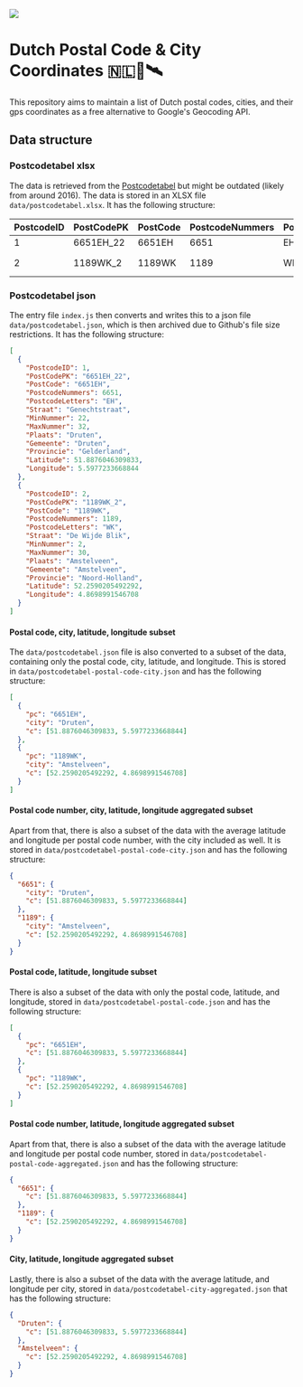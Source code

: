 ![](https://github.com/drikusroor/dutch-postal-code-city-coordinates/actions/workflows/main.yml/badge.svg)

# Dutch Postal Code & City Coordinates 🇳🇱📯🛰️

This repository aims to maintain a list of Dutch postal codes, cities, and their gps coordinates as a free alternative to Google's Geocoding API.

## Data structure

### Postcodetabel xlsx

The data is retrieved from the [Postcodetabel](http://www.sqlblog.nl/postcodetabel-nederland-sql-script/) but might be outdated (likely from around 2016). The data is stored in an XLSX file `data/postcodetabel.xlsx`. It has the following structure:

| PostcodeID | PostCodePK | PostCode | PostcodeNummers | PostcodeLetters | Straat        | MinNummer | MaxNummer | Plaats     | Gemeente   | Provincie     | Latitude         | Longitude       |
| ---------- | ---------- | -------- | --------------- | --------------- | ------------- | --------- | --------- | ---------- | ---------- | ------------- | ---------------- | --------------- |
| 1          | 6651EH_22  | 6651EH   | 6651            | EH              | Genechtstraat | 22        | 32        | Druten     | Druten     | Gelderland    | 51.8876046309833 | 5.5977233668844 |
| 2          | 1189WK_2   | 1189WK   | 1189            | WK              | De Wijde Blik | 2         | 30        | Amstelveen | Amstelveen | Noord-Holland | 52.2590205492292 | 4.8698991546708 |

### Postcodetabel json

The entry file `index.js` then converts and writes this to a json file `data/postcodetabel.json`, which is then archived due to Github's file size restrictions. It has the following structure:

```json
[
  {
    "PostcodeID": 1,
    "PostCodePK": "6651EH_22",
    "PostCode": "6651EH",
    "PostcodeNummers": 6651,
    "PostcodeLetters": "EH",
    "Straat": "Genechtstraat",
    "MinNummer": 22,
    "MaxNummer": 32,
    "Plaats": "Druten",
    "Gemeente": "Druten",
    "Provincie": "Gelderland",
    "Latitude": 51.8876046309833,
    "Longitude": 5.5977233668844
  },
  {
    "PostcodeID": 2,
    "PostCodePK": "1189WK_2",
    "PostCode": "1189WK",
    "PostcodeNummers": 1189,
    "PostcodeLetters": "WK",
    "Straat": "De Wijde Blik",
    "MinNummer": 2,
    "MaxNummer": 30,
    "Plaats": "Amstelveen",
    "Gemeente": "Amstelveen",
    "Provincie": "Noord-Holland",
    "Latitude": 52.2590205492292,
    "Longitude": 4.8698991546708
  }
]
```

#### Postal code, city, latitude, longitude subset

The `data/postcodetabel.json` file is also converted to a subset of the data, containing only the postal code, city, latitude, and longitude. This is stored in `data/postcodetabel-postal-code-city.json` and has the following structure:

```json
[
  {
    "pc": "6651EH",
    "city": "Druten",
    "c": [51.8876046309833, 5.5977233668844]
  },
  {
    "pc": "1189WK",
    "city": "Amstelveen",
    "c": [52.2590205492292, 4.8698991546708]
  }
]
```

#### Postal code number, city, latitude, longitude aggregated subset

Apart from that, there is also a subset of the data with the average latitude and longitude per postal code number, with the city included as well. It is stored in `data/postcodetabel-postal-code-city.json` and has the following structure:

```json
{
  "6651": {
    "city": "Druten",
    "c": [51.8876046309833, 5.5977233668844]
  },
  "1189": {
    "city": "Amstelveen",
    "c": [52.2590205492292, 4.8698991546708]
  }
}
```

#### Postal code, latitude, longitude subset

There is also a subset of the data with only the postal code, latitude, and longitude, stored in `data/postcodetabel-postal-code.json` and has the following structure:

```json
[
  {
    "pc": "6651EH",
    "c": [51.8876046309833, 5.5977233668844]
  },
  {
    "pc": "1189WK",
    "c": [52.2590205492292, 4.8698991546708]
  }
]
```

#### Postal code number, latitude, longitude aggregated subset

Apart from that, there is also a subset of the data with the average latitude and longitude per postal code number, stored in `data/postcodetabel-postal-code-aggregated.json` and has the following structure:

```json
{
  "6651": {
    "c": [51.8876046309833, 5.5977233668844]
  },
  "1189": {
    "c": [52.2590205492292, 4.8698991546708]
  }
}
```

#### City, latitude, longitude aggregated subset

Lastly, there is also a subset of the data with the average latitude, and longitude per city, stored in `data/postcodetabel-city-aggregated.json` that has the following structure:

```json
{
  "Druten": {
    "c": [51.8876046309833, 5.5977233668844]
  },
  "Amstelveen": {
    "c": [52.2590205492292, 4.8698991546708]
  }
}
```
